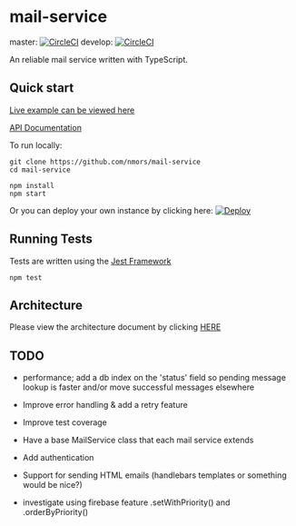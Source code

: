 # mail-service

master: [![CircleCI](https://circleci.com/gh/nmors/mail-service/tree/master.svg?style=svg)](https://circleci.com/gh/nmors/mail-service/tree/master)
develop: [![CircleCI](https://circleci.com/gh/nmors/mail-service/tree/develop.svg?style=svg)](https://circleci.com/gh/nmors/mail-service/tree/develop)

An reliable mail service written with TypeScript.


## Quick start

[Live example can be viewed here](https://morsmail.herokuapp.com])

[API Documentation](https://morsmail.herokuapp.com/docs])


To run locally:

```
git clone https://github.com/nmors/mail-service
cd mail-service

npm install
npm start
```

Or you can deploy your own instance by clicking here: [![Deploy](https://www.herokucdn.com/deploy/button.png)](https://heroku.com/deploy)


## Running Tests

Tests are written using the [Jest Framework](https://facebook.github.io/jest)

```
npm test
```

## Architecture

Please view the architecture document by clicking [HERE](./ARCHITECTURE.md)

## TODO

 - performance; add a db index on the 'status' field so pending message lookup is faster and/or move successful messages elsewhere

 - Improve error handling & add a retry feature
 - Improve test coverage
 - Have a base MailService class that each mail service extends
 - Add authentication
 - Support for sending HTML emails (handlebars templates or something would be nice?)
 - investigate using firebase feature .setWithPriority() and .orderByPriority()
